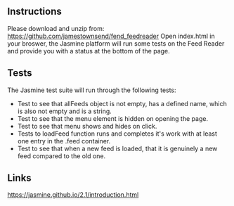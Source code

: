 
## Instructions

Please download and unzip from: https://github.com/jamestownsend/fend_feedreader
Open index.html in your broswer, the Jasmine platform will run some tests on the Feed Reader and provide you with a status at the bottom of the page.

## Tests

The Jasmine test suite will run through the following tests:

- Test to see that allFeeds object is not empty, has a defined name, which is also not empty and is a string.
- Test to see that the menu element is hidden on opening the page.
- Test to see that menu shows and hides on click.
- Tests to loadFeed function runs and completes it's work with at least one entry in the .feed container.
- Test to see that when a new feed is loaded, that it is genuinely a new feed compared to the old one.

## Links

https://jasmine.github.io/2.1/introduction.html


